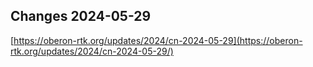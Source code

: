 ## Changes 2024-05-29

[https://oberon-rtk.org/updates/2024/cn-2024-05-29](https://oberon-rtk.org/updates/2024/cn-2024-05-29/)
